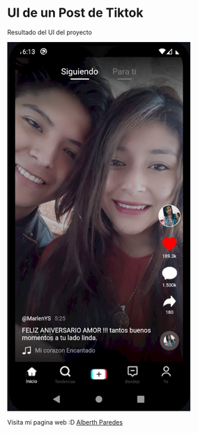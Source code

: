 # UI de un Post de Tiktok

Resultado del UI del proyecto

![Alt text](resultado.jpg "Resultado del Proyecto")

Visita mi pagina web :D [Alberth Paredes](https://alberthparedes.com)
